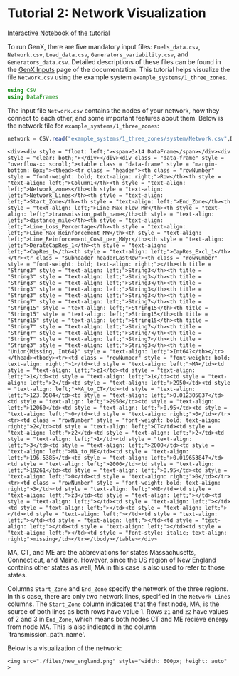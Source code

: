 # Tutorial 2: Network Visualization

[Interactive Notebook of the tutorial](https://github.com/GenXProject/GenX-Tutorials/blob/main/Tutorials/Tutorial_2_Network_Visualization.ipynb)

To run GenX, there are five mandatory input files: `Fuels_data.csv`, `Network.csv`, `Load_data.csv`, `Generators_variability.csv`, and `Generators_data.csv`. Detailed descriptions of these files can be found in the [GenX Inputs](@ref) page of the documentation. This tutorial helps visualize the file `Network.csv` using the example system `example_systems/1_three_zones`.


```julia
using CSV
using DataFrames
```

The input file `Network.csv` contains the nodes of your network, how they connect to each other, and some important features about them. Below is the network file for `example_systems/1_three_zones`:


```julia
network = CSV.read("example_systems/1_three_zones/system/Network.csv",DataFrame,missingstring="NA")
```


```@raw html
<div><div style = "float: left;"><span>3×14 DataFrame</span></div><div style = "clear: both;"></div></div><div class = "data-frame" style = "overflow-x: scroll;"><table class = "data-frame" style = "margin-bottom: 6px;"><thead><tr class = "header"><th class = "rowNumber" style = "font-weight: bold; text-align: right;">Row</th><th style = "text-align: left;">Column1</th><th style = "text-align: left;">Network_zones</th><th style = "text-align: left;">Network_Lines</th><th style = "text-align: left;">Start_Zone</th><th style = "text-align: left;">End_Zone</th><th style = "text-align: left;">Line_Max_Flow_MW</th><th style = "text-align: left;">transmission_path_name</th><th style = "text-align: left;">distance_mile</th><th style = "text-align: left;">Line_Loss_Percentage</th><th style = "text-align: left;">Line_Max_Reinforcement_MW</th><th style = "text-align: left;">Line_Reinforcement_Cost_per_MWyr</th><th style = "text-align: left;">DerateCapRes_1</th><th style = "text-align: left;">CapRes_1</th><th style = "text-align: left;">CapRes_Excl_1</th></tr><tr class = "subheader headerLastRow"><th class = "rowNumber" style = "font-weight: bold; text-align: right;"></th><th title = "String3" style = "text-align: left;">String3</th><th title = "String3" style = "text-align: left;">String3</th><th title = "String3" style = "text-align: left;">String3</th><th title = "String3" style = "text-align: left;">String3</th><th title = "String3" style = "text-align: left;">String3</th><th title = "String7" style = "text-align: left;">String7</th><th title = "String15" style = "text-align: left;">String15</th><th title = "String15" style = "text-align: left;">String15</th><th title = "String15" style = "text-align: left;">String15</th><th title = "String7" style = "text-align: left;">String7</th><th title = "String7" style = "text-align: left;">String7</th><th title = "String7" style = "text-align: left;">String7</th><th title = "String3" style = "text-align: left;">String3</th><th title = "Union{Missing, Int64}" style = "text-align: left;">Int64?</th></tr></thead><tbody><tr><td class = "rowNumber" style = "font-weight: bold; text-align: right;">1</td><td style = "text-align: left;">MA</td><td style = "text-align: left;">z1</td><td style = "text-align: left;">1</td><td style = "text-align: left;">1</td><td style = "text-align: left;">2</td><td style = "text-align: left;">2950</td><td style = "text-align: left;">MA_to_CT</td><td style = "text-align: left;">123.0584</td><td style = "text-align: left;">0.012305837</td><td style = "text-align: left;">2950</td><td style = "text-align: left;">12060</td><td style = "text-align: left;">0.95</td><td style = "text-align: left;">0</td><td style = "text-align: right;">0</td></tr><tr><td class = "rowNumber" style = "font-weight: bold; text-align: right;">2</td><td style = "text-align: left;">CT</td><td style = "text-align: left;">z2</td><td style = "text-align: left;">2</td><td style = "text-align: left;">1</td><td style = "text-align: left;">3</td><td style = "text-align: left;">2000</td><td style = "text-align: left;">MA_to_ME</td><td style = "text-align: left;">196.5385</td><td style = "text-align: left;">0.019653847</td><td style = "text-align: left;">2000</td><td style = "text-align: left;">19261</td><td style = "text-align: left;">0.95</td><td style = "text-align: left;">0</td><td style = "text-align: right;">0</td></tr><tr><td class = "rowNumber" style = "font-weight: bold; text-align: right;">3</td><td style = "text-align: left;">ME</td><td style = "text-align: left;">z3</td><td style = "text-align: left;"></td><td style = "text-align: left;"></td><td style = "text-align: left;"></td><td style = "text-align: left;"></td><td style = "text-align: left;"></td><td style = "text-align: left;"></td><td style = "text-align: left;"></td><td style = "text-align: left;"></td><td style = "text-align: left;"></td><td style = "text-align: left;"></td><td style = "text-align: left;"></td><td style = "font-style: italic; text-align: right;">missing</td></tr></tbody></table></div>
```

MA, CT, and ME are the abbreviations for states Massachusetts, Connecticut, and Maine. However, since the US region of New England contains other states as well, MA in this case is also used to refer to those states.

Columns `Start_Zone` and `End_Zone` specify the network of the three regions. In this case, there are only two network lines, specified in the `Network_Lines` columns. The `Start_Zone` column indicates that the first node, MA, is the source of both lines as both rows have value 1. Rows `z1` and `z2` have values of 2 and 3 in `End_Zone`, which  means both nodes CT and ME recieve energy from node MA. This is also indicated in the column `transmission_path_name'. 

Below is a visualization of the network:

```@raw html
<img src="./files/new_england.png" style="width: 600px; height: auto" >
```
